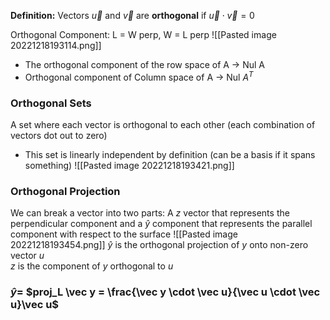 **Definition:** Vectors $\vec u$ and $\vec v$ are **orthogonal** if $\vec u \cdot \vec v = 0$

Orthogonal Component: L = W perp, W = L perp
![[Pasted image 20221218193114.png]]
- The orthogonal component of the row space of A → Nul A
- Orthogonal component of Column space of A → Nul $A^T$

### Orthogonal Sets
A set where each vector is orthogonal to each other (each combination of vectors dot out to zero)
- This set is linearly independent by definition (can be a basis if it spans something)
![[Pasted image 20221218193421.png]]

### Orthogonal Projection
We can break a vector into two parts: A $z$ vector that represents the perpendicular component and a $\hat y$ component that represents the parallel component with respect to the surface
![[Pasted image 20221218193454.png]]
$\hat y$ is the orthogonal projection of $y$ onto non-zero vector $u$  
$z$ is the component of $y$ orthogonal to $u$

### $\hat y =$ $proj_L \vec y = \frac{\vec y \cdot \vec u}{\vec u \cdot \vec u}\vec u$

